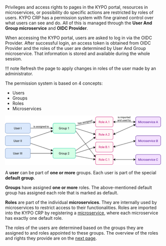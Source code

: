 Privileges and access rights to pages in the KYPO portal, resources in microservices, or possibility do specific actions are restricted by roles of users. KYPO CRP has a permission system with fine grained control over what users can see and do. All of this is managed through the **User And Group microservice** and **OIDC Provider**. 

When accessing the KYPO portal, users are asked to log in via the OIDC Provider. After successful login, an access token is obtained from OIDC Provider and the roles of the user are determined by User And Group microservice. That information is stored and available during the whole session.

!!! note
    Refresh the page to apply changes in roles of the user made by an administrator.

The permission system is based on 4 concepts:

* Users
* Groups
* Roles
* Microservices


![KYPO-permission-system](../../img/operator-guide/users-and-groups/KYPO-permission-system.png)

A **user** can be part of **one or more** groups. Each user is part of the special **default group**. 

**Groups** have assigned **one or more** roles. The above-mentioned default group has assigned each role that is marked as default. 

**Roles** are part of the individual **microservices**. They are internally used by microservices to restrict access to their functionalities. Roles are imported into the KYPO CRP by registering a [microservice](../../user-guide/administration-agenda/microservices.md), where each microservice has exactly one default role. 

The roles of the users are determined based on the groups they are assigned to and roles appointed to these groups. The overview of the roles and rights they provide are on the [next page](../roles).
